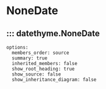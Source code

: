 # NoneDate

## ::: datethyme.NoneDate
    options:
      members_order: source
      summary: true
      inherited_members: false
      show_root_heading: true
      show_source: false
      show_inheritance_diagram: false
